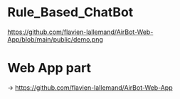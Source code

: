 # Rule_Based_ChatBot

https://github.com/flavien-lallemand/AirBot-Web-App/blob/main/public/demo.png






# Web App part

-> https://github.com/flavien-lallemand/AirBot-Web-App
